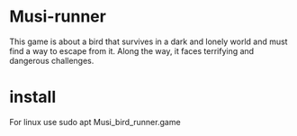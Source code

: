 # Musi-runner
 This game is about a bird that survives in a dark and lonely world and must find a way to escape from it. Along the way, it faces terrifying and dangerous challenges.

# install
 For linux use sudo apt Musi_bird_runner.game